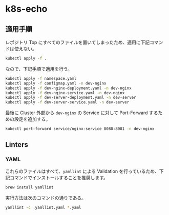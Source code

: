 # k8s-echo

## 適用手順

レポジトリ Top にすべてのファイルを置いてしまったため、適用に下記コマンドは使えない。

```zsh
kubectl apply -f .
```

なので、下記手順で適用を行う。

```zsh
kubectl apply -f namespace.yaml
kubectl apply -f configmap.yaml -n dev-nginx
kubectl apply -f dev-nginx-deployment.yaml -n dev-nginx
kubectl apply -f dev-nginx-service.yaml -n dev-nginx
kubectl apply -f dev-server-deployment.yaml -n dev-server
kubectl apply -f dev-server-service.yaml -n dev-server
```

最後に Cluster 外部から `dev-nginx` の Service に対して Port-Forward するための設定を追加する。

```zsh
kubectl port-forward service/nginx-service 8080:8081 -n dev-nginx
```


## Linters

### YAML

これらのファイルはすべて、`yamllint` による Validation を行っているため、下記コマンドでインストールすることを推奨します。

```zsh
brew install yamllint
```

実行方法は次のコマンドの通りである。

```zsh
yamllint -c .yamllint.yaml *.yaml
```
